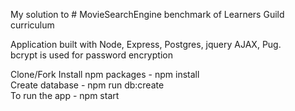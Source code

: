 My solution to # MovieSearchEngine benchmark of Learners Guild curriculum

Application built with Node, Express, Postgres, jquery AJAX, Pug.  
bcrypt is used for password encryption

Clone/Fork
Install npm packages - npm install  
Create database - npm run db:create  
To run the app - npm start  
